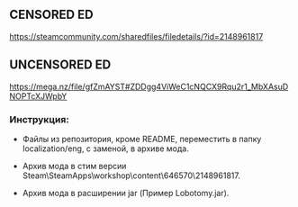 ## CENSORED ED
https://steamcommunity.com/sharedfiles/filedetails/?id=2148961817
## UNCENSORED ED
https://mega.nz/file/gfZmAYST#ZDDgg4ViWeC1cNQCX9Rqu2r1_MbXAsuDNOPTcXJWpbY
### Инструкция:

- Файлы из репозитория, кроме README, переместить в папку localization/eng, с заменой, в архиве мода.

- Архив мода в стим версии Steam\SteamApps\workshop\content\646570\2148961817.

- Архив мода в расширении jar (Пример Lobotomy.jar). 

